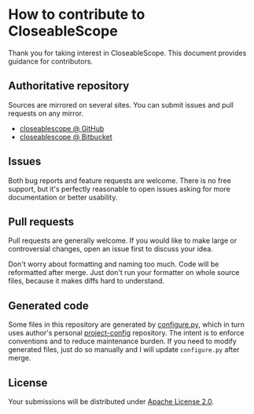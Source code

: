 <!--- Generated by scripts/configure.py --->
# How to contribute to CloseableScope

Thank you for taking interest in CloseableScope. This document provides guidance for contributors.

## Authoritative repository

Sources are mirrored on several sites. You can submit issues and pull requests on any mirror.

* [closeablescope @ GitHub](https://github.com/robertvazan/closeablescope)
* [closeablescope @ Bitbucket](https://bitbucket.org/robertvazan/closeablescope)

## Issues

Both bug reports and feature requests are welcome. There is no free support,
but it's perfectly reasonable to open issues asking for more documentation or better usability.

## Pull requests

Pull requests are generally welcome.
If you would like to make large or controversial changes, open an issue first to discuss your idea.

Don't worry about formatting and naming too much. Code will be reformatted after merge.
Just don't run your formatter on whole source files, because it makes diffs hard to understand.

## Generated code

Some files in this repository are generated by [configure.py](scripts/configure.py),
which in turn uses author's personal [project-config](https://github.com/robertvazan/project-config) repository.
The intent is to enforce conventions and to reduce maintenance burden.
If you need to modify generated files, just do so manually and I will update `configure.py` after merge.

## License

Your submissions will be distributed under [Apache License 2.0](LICENSE).
